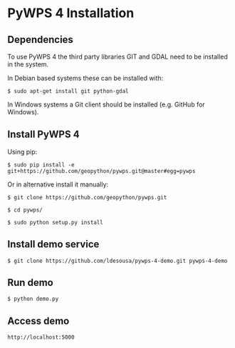 PyWPS 4 Installation
====================

Dependencies
------------

To use PyWPS 4 the third party libraries GIT and GDAL need to be installed in the system.

In Debian based systems these can be installed with:

    $ sudo apt-get install git python-gdal
    
In Windows systems a Git client should be installed (e.g. GitHub for Windows).
    
Install PyWPS 4
---------------

Using pip: 

    $ sudo pip install -e git+https://github.com/geopython/pywps.git@master#egg=pywps

Or in alternative install it manually:

    $ git clone https://github.com/geopython/pywps.git
    
    $ cd pywps/
    
    $ sudo python setup.py install

Install demo service
--------------------

    $ git clone https://github.com/ldesousa/pywps-4-demo.git pywps-4-demo
    

Run demo
--------

    $ python demo.py
    
Access demo
-----------

    http://localhost:5000
